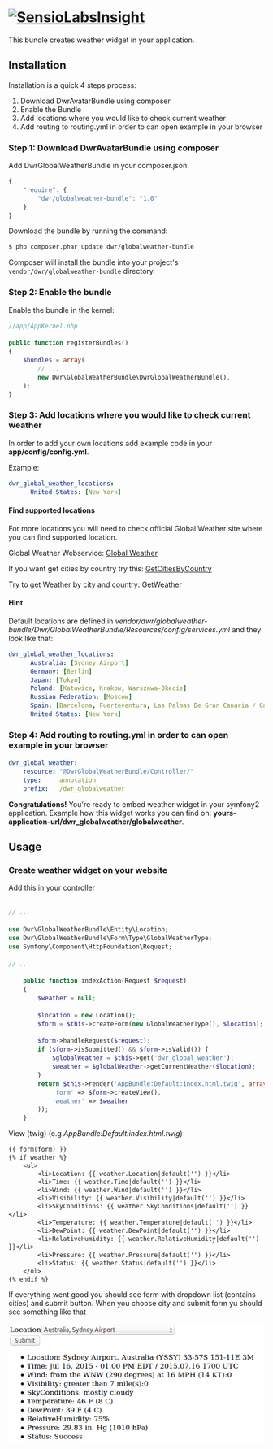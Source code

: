 [![SensioLabsInsight](https://insight.sensiolabs.com/projects/a32fc8c5-0bc8-4daa-8b8d-eb2696de949c/big.png)](https://insight.sensiolabs.com/projects/a32fc8c5-0bc8-4daa-8b8d-eb2696de949c)
======================

This bundle creates weather widget in your application.

## **Installation**

Installation is a quick 4 steps process:

1. Download DwrAvatarBundle using composer
2. Enable the Bundle
3. Add locations where you would like to check current weather
4. Add routing to routing.yml in order to can open example in your browser

### Step 1: Download DwrAvatarBundle using composer

Add DwrGlobalWeatherBundle in your composer.json:

``` js
{
    "require": {
        "dwr/globalweather-bundle": "1.0"
    }
}
```

Download the bundle by running the command:

``` bash
$ php composer.phar update dwr/globalweather-bundle
```

Composer will install the bundle into your project's `vendor/dwr/globalweather-bundle` directory.

### Step 2: Enable the bundle

Enable the bundle in the kernel:

``` php
//app/AppKernel.php

public function registerBundles()
{
    $bundles = array(
        // ...
        new Dwr\GlobalWeatherBundle\DwrGlobalWeatherBundle(),
    );
}
```

### Step 3: Add locations where you would like to check current weather

In order to add your own locations add example code in your **app/config/config.yml**.

Example:
``` yml
dwr_global_weather_locations:
      United States: [New York]
```

#### Find supported locations

For more locations you will need to check official Global Weather site where you can find supported location.

Global Weather Webservice: [Global Weather](http://www.webservicex.net/ws/WSDetails.aspx?CATID=12&WSID=56)

If you want get cities by country try this: [GetCitiesByCountry](http://www.webservicex.net/globalweather.asmx?op=GetCitiesByCountry)

Try to get Weather by city and country: [GetWeather](http://www.webservicex.net/globalweather.asmx?op=GetWeather)  

#### Hint

Default locations are defined in *vendor/dwr/globalweather-bundle/Dwr/GlobalWeatherBundle/Resources/config/services.yml*
and they look like that:

``` yml
dwr_global_weather_locations:
      Australia: [Sydney Airport]
      Germany: [Berlin]
      Japan: [Tokyo]
      Poland: [Katowice, Krakow, Warszawa-Okecie]
      Russian Federation: [Moscow]
      Spain: [Barcelona, Fuerteventura, Las Palmas De Gran Canaria / Gando]
      United States: [New York]
```

### Step 4: Add routing to routing.yml in order to can open example in your browser

``` yml
dwr_global_weather:
    resource: "@DwrGlobalWeatherBundle/Controller/"
    type:     annotation
    prefix:   /dwr_globalweather
```

**Congratulations!** You're ready to embed weather widget in your symfony2 application.
Example how this widget works you can find on: **yours-application-url/dwr_globalweather/globalweather**.

## **Usage**

### **Create weather widget on your website**

Add this in your controller

``` php

// ...

use Dwr\GlobalWeatherBundle\Entity\Location;
use Dwr\GlobalWeatherBundle\Form\Type\GlobalWeatherType;
use Symfony\Component\HttpFoundation\Request;

// ...

    public function indexAction(Request $request)
    {
        $weather = null;
        
        $location = new Location();
        $form = $this->createForm(new GlobalWeatherType(), $location);
        
        $form->handleRequest($request);
        if ($form->isSubmitted() && $form->isValid()) {
            $globalWeather = $this->get('dwr_global_weather');
            $weather = $globalWeather->getCurrentWeather($location);
        }
        return $this->render('AppBundle:Default:index.html.twig', array(
            'form' => $form->createView(),
            'weather' => $weather
        ));
    }

```

View (twig) (e.g *AppBundle:Default:index.html.twig*)


``` jinja
{{ form(form) }}
{% if weather %}
    <ul>
        <li>Location: {{ weather.Location|default('') }}</li>
        <li>Time: {{ weather.Time|default('') }}</li>
        <li>Wind: {{ weather.Wind|default('') }}</li>
        <li>Visibility: {{ weather.Visibility|default('') }}</li>
        <li>SkyConditions: {{ weather.SkyConditions|default('') }}</li>
        <li>Temperature: {{ weather.Temperature|default('') }}</li>
        <li>DewPoint: {{ weather.DewPoint|default('') }}</li>
        <li>RelativeHumidity: {{ weather.RelativeHumidity|default('') }}</li>
        <li>Pressure: {{ weather.Pressure|default('') }}</li>
        <li>Status: {{ weather.Status|default('') }}</li>
    </ul>
{% endif %}
```

If everything went good you should see form with dropdown list (contains cities) and submit button.
When you choose city and submit form yu should see something like that

![Widget example #1](Resources/doc/dwr_global_weather_result.jpg)&nbsp;&nbsp;
